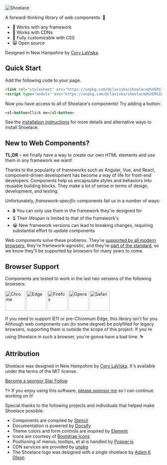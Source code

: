 <img id="top" class="logo" src="/assets/images/wordmark.svg" alt="Shoelace" data-no-zoom style="max-width: 24rem;">

A forward-thinking library of web components. 🥾

- 🧩 Works with any framework
- 🚛 Works with CDNs
- 🎨 Fully customizable with CSS
- 😸 Open source

Designed in New Hampshire by [Cory LaViska](https://twitter.com/claviska).

## Quick Start

Add the following code to your page.

```html
<link rel="stylesheet" src="https://unpkg.com/@claviska/shoelace@%VERSION%/shoelace.css" />
<script type="module" src="https://unpkg.com/@claviska/shoelace@%VERSION%/shoelace.esm.js"></script>
```

Now you have access to all of Shoelace's components! Try adding a button:

```html
<sl-button>Click me</sl-button>
```

See the [installation instructions](getting-started/installation.md) for more details and alternative ways to install Shoelace.

## New to Web Components?

**TL;DR** – we finally have a way to create our own HTML elements and use them in any framework we want!

Thanks to the popularity of frameworks such as Angular, Vue, and React, component-driven development has become a way of life for front-end developers. Components help us encapsulate styles and behaviors into reusable building blocks. They make a lot of sense in terms of design, development, and testing.

Unfortunately, _framework-specific_ components fail us in a number of ways:

- 🔒 You can only use them in the framework they're designed for
- ⏳ Their lifespan is limited to that of the framework's
- 😭 New framework versions can lead to breaking changes, requiring substantial effort to update components

Web components solve these problems. They're [supported by all modern browsers](https://caniuse.com/#feat=custom-elementsv1), they're framework-agnostic, and they're [part of the standard](https://www.webcomponents.org/specs), so we know they'll be supported by browsers for many years to come.

## Browser Support

Components are tested to work in the last two versions of the following browsers:

<img src="/assets/images/chrome.png" alt="Chrome" width="64" height="64" />
<img src="/assets/images/edge.png" alt="Edge" width="64" height="64" />
<img src="/assets/images/firefox.png" alt="Firefox" width="64" height="64" />
<img src="/assets/images/opera.png" alt="Opera" width="64" height="64" />
<img src="/assets/images/safari.png" alt="Safari" width="64" height="64" />

If you need to support IE11 or pre-Chromium Edge, this library isn't for you. Although web components can (to some degree) be polyfilled for legacy browsers, supporting them is outside the scope of this project. If you're using Shoelace in such a browser, you're gonna have a bad time. ⛷

## Attribution

Shoelace was designed in New Hampshire by [Cory LaViska](https://twitter.com/claviska). It's available under the terms of the MIT license.

<a class="repo-button repo-button--sponsor" href="https://github.com/sponsors/claviska" rel="noopener" target="_blank">
  <sl-icon name="heart"></sl-icon> Become a sponsor
</a>

<a class="repo-button" href="https://github.com/claviska/shoelace" rel="noopener" target="_blank">
  <sl-icon name="star"></sl-icon> Star
</a>

<a class="repo-button" href="https://twitter.com/shoelaceui" rel="noopener" target="_blank">
  <sl-icon src="/assets/images/twitter.svg" style="transform: scale(1.5);"></sl-icon> Follow
</a>

?> If you enjoy using this software, [please sponsor me](https://github.com/sponsors/claviska) so I can continue working on it!

Special thanks to the following projects and individuals that helped make Shoelace possible.

- Components are compiled by [Stencil](https://stenciljs.com/)
- Documentation is powered by [Docsify](https://docsify.js.org/)
- Theme colors and form controls are inspired by [Element](element.eleme.io)
- Icons are courtesy of [Bootstrap Icons](https://icons.getbootstrap.com/)
- Positioning of menus, tooltips, et al is handled by [Popper.js](https://popper.js.org/)
- CDN services are provided by [unpkg](https://unpkg.com/)
- The Shoelace logo was designed with a single shoelace by [Adam K Olson](https://twitter.com/adamkolson)
